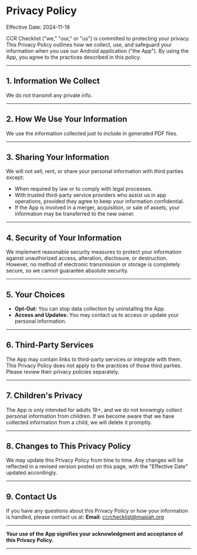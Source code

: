 # Privacy Policy
Effective Date: 2024-11-18

CCR Checklist ("we," "our," or "us") is committed to protecting your privacy. This Privacy Policy outlines how we collect, use, and safeguard your information when you use our Android application ("the App"). By using the App, you agree to the practices described in this policy.

---

## 1. Information We Collect
We do not transmit any private info.

---

## 2. How We Use Your Information
We use the information collected just to include in generated PDF files.

---

## 3. Sharing Your Information
We will not sell, rent, or share your personal information with third parties except:
- When required by law or to comply with legal processes.
- With trusted third-party service providers who assist us in app operations, provided they agree to keep your information confidential.
- If the App is involved in a merger, acquisition, or sale of assets, your information may be transferred to the new owner.

---

## 4. Security of Your Information
We implement reasonable security measures to protect your information against unauthorized access, alteration, disclosure, or destruction. However, no method of electronic transmission or storage is completely secure, so we cannot guarantee absolute security.

---

## 5. Your Choices
- **Opt-Out:** You can stop data collection by uninstalling the App.
- **Access and Updates:** You may contact us to access or update your personal information.

---

## 6. Third-Party Services
The App may contain links to third-party services or integrate with them. This Privacy Policy does not apply to the practices of those third parties. Please review their privacy policies separately.

---

## 7. Children's Privacy
The App is only intended for adults 18+, and we do not knowingly collect personal information from children. If we become aware that we have collected information from a child, we will delete it promptly.

---

## 8. Changes to This Privacy Policy
We may update this Privacy Policy from time to time. Any changes will be reflected in a revised version posted on this page, with the "Effective Date" updated accordingly.

---

## 9. Contact Us
If you have any questions about this Privacy Policy or how your information is handled, please contact us at:
**Email:** ccrchecklist@mapiah.org


---

**Your use of the App signifies your acknowledgment and acceptance of this Privacy Policy.**

---
